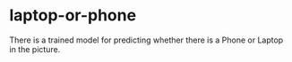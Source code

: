 # laptop-or-phone
There is a trained model for predicting whether there is a Phone or Laptop in the picture.
